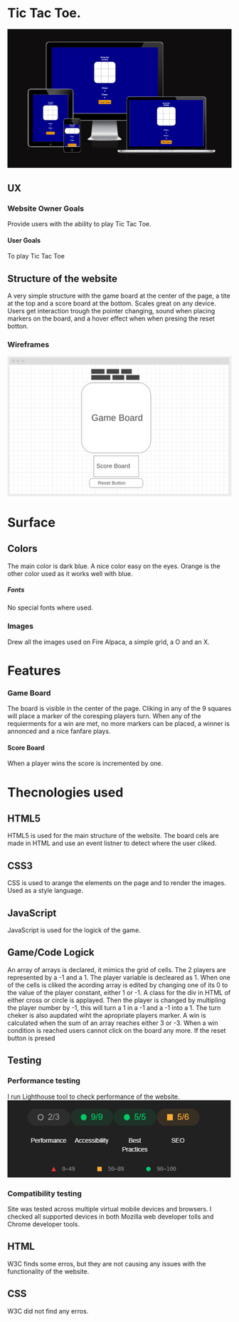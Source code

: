 # Tic Tac Toe. 
![Reactive](images/Reactive.PNG)
## UX  
### Website Owner Goals 
Provide users with the ability to play Tic Tac Toe.
#### User Goals 
To play Tic Tac Toe
## Structure of the website 
A very simple structure with the game board at the center of the page, a tite at the top and a score board at the bottom. Scales great on any device. Users get interaction trough the pointer changing, sound when placing markers on the board, and a hover effect when when presing the reset botton. 
### Wireframes 
![Image](images/Tic_Tac_Toe_wire_frames.PNG)
# Surface 
## Colors 
The main color is dark blue. A nice color easy on the eyes. Orange is the other color used as it works well with blue. 
##### Fonts 
No special fonts where used.
### Images 
Drew all the images used on Fire Alpaca, a simple grid, a O and an X. 
# Features 
### Game Board 
The board is visible in the center of the page. Cliking in any of the 9 squares will place a marker of the coresping players turn. When any of the requierments for a win are met, no more markers can be placed, a winner is annonced and a nice fanfare plays. 
#### Score Board 
When a player wins the score is incremented by one. 
# Thecnologies used 
## HTML5 
HTML5 is used for the main structure of the website. The board cels are made in HTML and use an event listner to detect where the user cliked. 
## CSS3 
CSS is used to arange the elements on the page and to render the images. Used as a style language. 
## JavaScript
JavaScript is used for the logick of the game. 
## Game/Code Logick
An array of arrays is declared, it mimics the grid of cells. The 2 players are represented by a -1 and a 1. The player variable is decleared as 1. When one of the cells is cliked the acording array is edited by changing one of its 0 to the value of the player constant, either 1 or -1. A class for the div in HTML of either cross or circle is applayed. Then the player is changed by multipling the player number by -1, this will turn a 1 in a -1 and a -1 into a 1. The turn cheker is also aupdated wiht the apropriate players marker. A win is calculated when the sum of an array reaches either 3 or -3. When a win condition is reached users cannot click on the board any more. If the reset button is presed 
## Testing
### Performance testing
I run Lighthouse tool to check performance of the website.
![Testing](images/testing.PNG)

### Compatibility testing
Site was tested across multiple virtual mobile devices and browsers. I checked all supported devices in both Mozilla web developer tolls and Chrome developer tools.
## HTML 
W3C finds some erros, but they are not causing any issues with the functionality of the website. 
## CSS
W3C did not find any erros.